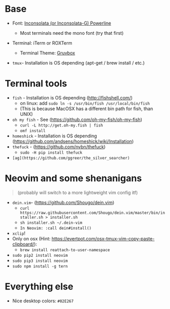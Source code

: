 # Base

- Font: [Inconsolata (or Inconsolata-G) Powerline](https://github.com/ryanoasis/nerd-fonts/tree/master/patched-fonts/Inconsolata)
  - Most terminals need the mono font (try that first)

- Terminal: iTerm or ROXTerm
  - Terminal Theme: [Gruvbox](https://github.com/morhetz/gruvbox-contrib)

- `tmux`- Installation is OS depending (apt-get / brew install / etc.)

# Terminal tools

- `fish` - Installation is OS depending (http://fishshell.com/)
    - on linux: add `sudo ln -s /usr/bin/fish /usr/local/bin/fish`
    - (This is because MacOSX has a different bin path for fish, than UNIX)
- `oh my fish` - See (https://github.com/oh-my-fish/oh-my-fish)
    - `curl -L http://get.oh-my.fish | fish`
    - `omf install`
- `homeshick` - Installation is OS depending (https://github.com/andsens/homeshick/wiki/Installation)
- `thefuck` - (https://github.com/nvbn/thefuck)
    - `sudo -H pip install thefuck`
- `[ag](https://github.com/ggreer/the_silver_searcher)`

# Neovim and some shenanigans 
> (probably will switch to a more lightweight vim config itf)

- `dein.vim`- (https://github.com/Shougo/dein.vim)
    - `curl https://raw.githubusercontent.com/Shougo/dein.vim/master/bin/installer.sh > installer.sh`
    - `sh installer.sh ~/.dein-vim`
    - `In Neovim: :call dein#install()`
- `xclip`!
- Only on osx (Hint: https://evertpot.com/osx-tmux-vim-copy-paste-clipboard/):
    - `brew install reattach-to-user-namespace`
- `sudo pip2 install neovim`
- `sudo pip3 install neovim`
- `sudo npm install -g tern`

# Everything else

- Nice desktop colors: `#02E267`
